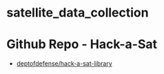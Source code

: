 # satellite_data_collection


# Github Repo - Hack-a-Sat
- [deptofdefense/hack-a-sat-library](https://github.com/deptofdefense/hack-a-sat-library)
